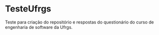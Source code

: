 TesteUfrgs
==========

Teste para criação do repositório e respostas do questionário do curso de engenharia de software da Ufrgs.

